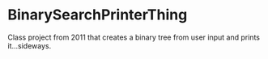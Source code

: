 BinarySearchPrinterThing
========================

Class project from 2011 that creates a binary tree from user input and prints it...sideways.
